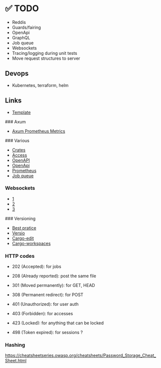# ✅ TODO

- Reddis
- Guards/fairing
- OpenApi
- GraphQL
- Job queue
- Websockets
- Tracing/logging during unit tests
- Move request structures to server

## Devops

- Kubernetes, terraform, helm

## Links

- [Template](https://github.com/janos-r/axum-template)

### Axum

- [Axum Prometheus Metrics](https://github.com/tokio-rs/axum/tree/main/examples/prometheus-metrics)

### Various

- [Crates](https://gist.github.com/vi/6620975b737a1caecf607e88cf6b7fea)
- [Access](https://github.com/casbin-rs/axum-casbin)
- [OpenAPI](https://docs.rs/aide/latest/aide/axum/index.html)
- [OpenApi](https://docs.rs/okapi-operation/latest/okapi_operation/#example-using-axum-but-without-axum_integration-feature)
- [Prometheus](https://docs.rs/axum-prometheus/latest/axum_prometheus/)
- [Job queue](https://cetra3.github.io/blog/implementing-a-jobq)

### Websockets

- [1](https://crates.io/crates/axum-typed-websockets)
- [2](https://blog.devgenius.io/beyond-the-threads-websockets-in-rust-for-seamless-communication-e40d10e8a0e3)
- [3](https://blog.logrocket.com/build-websocket-server-with-rust/#what-websocket)

### Versioning

- [Best pratice](https://www.reddit.com/r/rust/comments/xnnnzq/whats_the_best_practice_for_shipping_multiple)
- [Versio](https://crates.io/crates/versio)
- [Cargo-edit](https://crates.io/crates/cargo-edit)
- [Cargo-workspaces](https://crates.io/crates/cargo-workspaces)

### HTTP codes

- 202 (Accepted): for jobs
- 208 (Already reported): post the same file

- 301 (Moved permanently): for GET, HEAD
- 308 (Permanent redirect): for POST

- 401 (Unauthorized): for user auth
- 403 (Forbidden): for accesses
- 423 (Locked): for anything that can be locked
- 498 (Token expired): for sessions ?

### Hashing

https://cheatsheetseries.owasp.org/cheatsheets/Password_Storage_Cheat_Sheet.html
